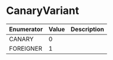 # CanaryVariant

| Enumerator | Value | Description |
| ---------- | ----- | ----------- |
| CANARY     | 0     |             |
| FOREIGNER  | 1     |             |
